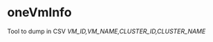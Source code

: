 oneVmInfo
===============================================================================

Tool to dump in CSV _VM_ID,VM_NAME,CLUSTER_ID,CLUSTER_NAME_

